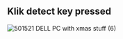 ## Klik detect key pressed
![501521 DELL PC with xmas stuff (6)](https://github.com/Mahmoud46/web_simple_applications/assets/81241007/0a049ab7-ce5e-4645-ac8a-e18f829fcc92)
